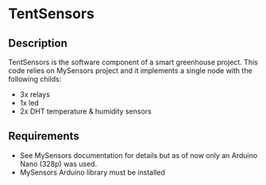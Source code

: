 # TentSensors

## Description

TentSensors is the software component of a smart greenhouse project.
This code relies on MySensors project and it implements a single node with the following childs:

* 3x relays
* 1x led 
* 2x DHT temperature & humidity sensors

## Requirements

* See MySensors documentation for details but as of now only an Arduino Nano (328p) was used.
* MySensors Arduino library must be installed
